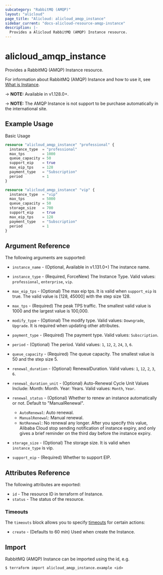 ```yaml
---
subcategory: "RabbitMQ (AMQP)"
layout: "alicloud"
page_title: "Alicloud: alicloud_amqp_instance"
sidebar_current: "docs-alicloud-resource-amqp-instance"
description: |-
  Provides a Alicloud RabbitMQ (AMQP) Instance resource.
---
```


# alicloud\_amqp\_instance

Provides a RabbitMQ (AMQP) Instance resource.

For information about RabbitMQ (AMQP) Instance and how to use it, see [What is Instance](https://www.alibabacloud.com/help/doc-detail/101631.htm).

-> **NOTE:** Available in v1.128.0+.

-> **NOTE:** The AMQP Instance is not support to be purchase automatically in the international site.

## Example Usage

Basic Usage

```terraform
resource "alicloud_amqp_instance" "professional" {
  instance_type  = "professional"
  max_tps        = 1000
  queue_capacity = 50
  support_eip    = true
  max_eip_tps    = 128
  payment_type   = "Subscription"
  period         = 1
}

resource "alicloud_amqp_instance" "vip" {
  instance_type  = "vip"
  max_tps        = 5000
  queue_capacity = 50
  storage_size   = 700
  support_eip    = true
  max_eip_tps    = 128
  payment_type   = "Subscription"
  period         = 1
}
```

## Argument Reference

The following arguments are supported:

* `instance_name` - (Optional, Available in v1.131.0+) The instance name.
* `instance_type` - (Required, ForceNew) The Instance Type. Valid values: `professional`, `enterprise`, `vip`.
* `max_eip_tps` - (Optional) The max eip tps. It is valid when `support_eip` is true. The valid value is [128, 45000] with the step size 128.
* `max_tps` - (Required) The peak TPS traffic. The smallest valid value is 1000 and the largest value is 100,000.
* `modify_type` - (Optional) The modify type. Valid values: `Downgrade`, `Upgrade`. It is required when updating other attributes.
* `payment_type` - (Required) The payment type. Valid values: `Subscription`.
* `period` - (Optional) The period. Valid values: `1`, `12`, `2`, `24`, `3`, `6`.
* `queue_capacity` - (Required) The queue capacity. The smallest value is 50 and the step size 5.
* `renewal_duration` - (Optional) RenewalDuration. Valid values: `1`, `12`, `2`, `3`, `6`.
* `renewal_duration_unit` - (Optional) Auto-Renewal Cycle Unit Values Include: Month: Month. Year: Years. Valid values: `Month`, `Year`.
* `renewal_status` - (Optional) Whether to renew an instance automatically or not. Default to "ManualRenewal".
  - `AutoRenewal`: Auto renewal.
  - `ManualRenewal`: Manual renewal.
  - `NotRenewal`: No renewal any longer. After you specify this value, Alibaba Cloud stop sending notification of instance expiry, and only gives a brief reminder on the third day before the instance expiry.
  
* `storage_size` - (Optional) The storage size. It is valid when `instance_type` is vip.
* `support_eip` - (Required) Whether to support EIP.

## Attributes Reference

The following attributes are exported:

* `id` - The resource ID in terraform of Instance.
* `status` - The status of the resource.

### Timeouts

The `timeouts` block allows you to specify [timeouts](https://www.terraform.io/docs/configuration-0-11/resources.html#timeouts) for certain actions:

* `create` - (Defaults to 60 min) Used when create the Instance.

## Import

RabbitMQ (AMQP) Instance can be imported using the id, e.g.

```shell
$ terraform import alicloud_amqp_instance.example <id>
```
